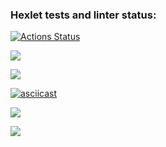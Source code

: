 ### Hexlet tests and linter status:
[![Actions Status](https://github.com/DimasLukas/python-project-lvl1/workflows/hexlet-check/badge.svg)](https://github.com/DimasLukas/python-project-lvl1/actions)

<a href="https://codeclimate.com/github/DimasLukas/python-project-lvl1/maintainability"><img src="https://api.codeclimate.com/v1/badges/4db1a2e930eabe28da92/maintainability" /></a>

<a href="https://codeclimate.com/github/DimasLukas/python-project-lvl1/test_coverage"><img src="https://api.codeclimate.com/v1/badges/4db1a2e930eabe28da92/test_coverage" /></a>

[![asciicast](https://asciinema.org/a/0u9o3zQKRJLIa2KwmXhrMbw8s.svg)](https://asciinema.org/a/0u9o3zQKRJLIa2KwmXhrMbw8s)

<a href="https://asciinema.org/a/7InDBQJGc87CMeT59Uszw4xHT" target="_blank"><img src="https://asciinema.org/a/7InDBQJGc87CMeT59Uszw4xHT.svg" /></a>

<a href="https://asciinema.org/a/5TRilxOKRPGVP8u06vHloYSSr" target="_blank"><img src="https://asciinema.org/a/5TRilxOKRPGVP8u06vHloYSSr.svg" /></a>
